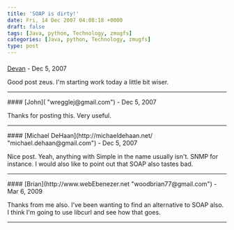 ```yaml
---
title: 'SOAP is dirty!'
date: Fri, 14 Dec 2007 04:08:18 +0000
draft: false
tags: [Java, python, Technology, zmugfs]
categories: [Java, python, Technology, zmugfs]
type: post
---
```



#### 
[Devan](http://dgoodwin.dangerouslyinc.com "dgoodwin@dangerouslyinc.com") - <time datetime="2007-12-14 08:47:31">Dec 5, 2007</time>

Good post zeus. I'm starting work today a little bit wiser.
<hr />
#### 
[John]( "wregglej@gmail.com") - <time datetime="2007-12-14 10:50:29">Dec 5, 2007</time>

Thanks for posting this. Very useful.
<hr />
#### 
[Michael DeHaan](http://michaeldehaan.net/ "michael.dehaan@gmail.com") - <time datetime="2007-12-14 00:44:57">Dec 5, 2007</time>

Nice post. Yeah, anything with Simple in the name usually isn't. SNMP for instance. I would also like to point out that SOAP also tastes bad.
<hr />
#### 
[Brian](http://www.webEbenezer.net "woodbrian77@gmail.com") - <time datetime="2009-03-21 22:48:04">Mar 6, 2009</time>

Thanks from me also. I've been wanting to find an alternative to SOAP also. I think I'm going to use libcurl and see how that goes.
<hr />
